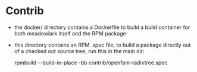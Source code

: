 
# Contrib

- the docker/ directory contains a Dockerfile to build a build container for both meadowlark itself and the RPM package
- this directory contains an RPM .spec file, to build a package directly out of a checked out source tree, run this in the main dir:

    rpmbuild --build-in-place -bb contrib/openfam-radixtree.spec
